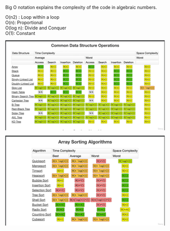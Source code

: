 Big O notation explains the complexity of the code in algebraic numbers.




O(n2) : Loop within a loop \
O(n): Proportional \
O(log n): Divide and Conquer \
O(1): Constant 

![image info](./images/DS_complexity.png)

![image info](./images/Sorting_Complexity.png)